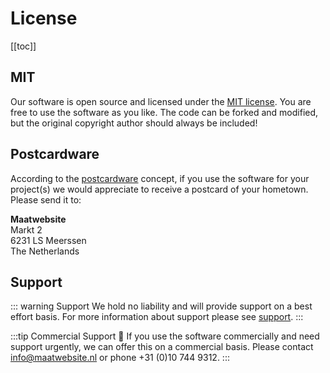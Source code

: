 # License

[[toc]]

## MIT
Our software is open source and licensed under the [MIT license](https://choosealicense.com/licenses/mit/). You are free to use the software as you like. The code can be forked and modified, but the original copyright author should always be included!

## Postcardware
According to the [postcardware](https://en.wikipedia.org/wiki/Postcardware) concept, if you use the software for your project(s) we would appreciate to receive a postcard of your hometown. Please send it to:

**Maatwebsite**  
Markt 2  
6231 LS Meerssen  
The Netherlands  

## Support

::: warning Support
We hold no liability and will provide support on a best effort basis. For more information about support please see [support](https://docs.larammerce.com/3.1/getting-started/support.html).
:::

:::tip Commercial Support
:rocket: If you use the software commercially and need support urgently, we can offer this on a commercial basis. Please contact <info@maatwebsite.nl> or phone +31 (0)10 744 9312.
::: 
